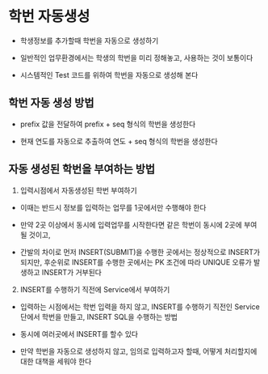 # 학번 자동생성
 * 학생정보를 추가할때 학번을 자동으로 생성하기
 
 * 일반적인 업무환경에서는 학생의 학번을 미리 정해놓고,
 	 사용하는 것이 보통이다
 	 
 * 시스템적인 Test 코드를 위하여 학번을 자동으로 생성해 본다
 

 
## 학번 자동 생성 방법
 * prefix 값을 전달하여 prefix + seq 형식의 학번을 생성한다
 
 * 현재 연도를 자동으로 추출하여 연도 + seq 형식의 학번을 생성한다
 
## 자동 생성된 학번을 부여하는 방법
 1. 입력시점에서 자동생성된 학번 부여하기
  * 이때는 반드시 정보를 입력하는 업무를 1곳에서만 수행해야 한다
  
  * 만약 2곳 이상에서 동시에 입력업무를 시작한다면
  	 같은 학번이 동시에 2곳에 부여될 것이고,
  	 
  * 간발의 차이로 먼저 INSERT(SUBMIT)을 수행한 곳에서는 정상적으로 INSERT가 되지만,
  	  후순위로 INSERT를 수행한 곳에서는 PK 조건에 따라
  	  UNIQUE 오류가 발생하고 INSERT가 거부된다
  	  
 2. INSERT를 수행하기 직전에 Service에서 부여하기
   * 입력하는 시점에서는 학번 입력을 하지 않고, INSERT를 수행하기 직전인
   	   Service 단에서 학번을 만들고, INSERT SQL을 수행하는 방법
   	   
   * 동시에 여러곳에서 INSERT를 할수 있다
   
   * 만약 학번을 자동으로 생성하지 않고, 임의로 입력하고자 할때, 
   		어떻게 처리할지에 대한 대책을 세워야 한다
   
 